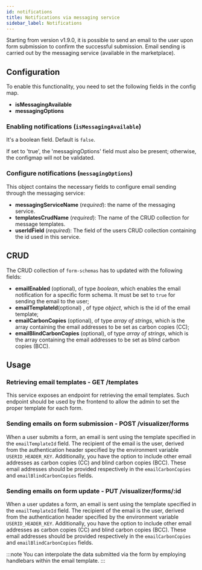 ```yaml
---
id: notifications
title: Notifications via messaging service
sidebar_label: Notifications
---
```

Starting from version v1.9.0, it is possible to send an email to the user upon form submission to confirm the successful submission.
Email sending is carried out by the messaging service (available in the marketplace).

## Configuration
To enable this functionality, you need to set the following fields in the config map.
- **isMessagingAvailable**
- **messagingOptions**

### Enabling notifications (`isMessagingAvailable`)
It's a boolean field. Default is `false`.

If set to 'true', the 'messagingOptions' field must also be present; otherwise, the configmap will not be validated.

### Configure notifications (`messagingOptions`)
This object contains the necessary fields to configure email sending through the messaging service:

- **messagingServiceName** (*required*): the name of the messaging service.
- **templatesCrudName** (*required*): The name of the CRUD collection for message templates.
- **userIdField** (*required*): The field of the users CRUD collection containing the id used in this service.

## CRUD
The CRUD collection of `form-schemas` has to updated with the following fields:

- **emailEnabled** (optional), of type *boolean*, which enables the email notification for a specific form schema. It must be set to `true` for sending the email to the user;
- **emailTemplateId**(optional) , of type *object*, which is the id of the email template;
- **emailCarbonCopies** (optional), of type *array of strings*, which is the array containing the email addresses to be set as carbon copies (CC);
- **emailBlindCarbonCopies** (optional), of type *array of strings*, which is the array containing the email addresses to be set as blind carbon copies (BCC).

## Usage

### Retrieving email templates - GET /templates
This service exposes an endpoint for retrieving the email templates. Such endpoint should be used by the frontend to allow the admin to set the proper template for each form.

### Sending emails on form submission - POST /visualizer/forms
When a user submits a form, an email is sent using the template specified in the `emailTemplateId` field. The recipient of the email is the user, derived from the authentication header specified by the environment variable `USERID_HEADER_KEY`. Additionally, you have the option to include other email addresses as carbon copies (CC) and blind carbon copies (BCC). These email addresses should be provided respectively in the `emailCarbonCopies` and `emailBlindCarbonCopies` fields.

### Sending emails on form update - PUT /visualizer/forms/:id
When a user updates a form, an email is sent using the template specified in the `emailTemplateId` field. The recipient of the email is the user, derived from the authentication header specified by the environment variable `USERID_HEADER_KEY`. Additionally, you have the option to include other email addresses as carbon copies (CC) and blind carbon copies (BCC). These email addresses should be provided respectively in the `emailCarbonCopies` and `emailBlindCarbonCopies` fields.

:::note
You can interpolate the data submitted via the form by employing handlebars within the email template.
:::
